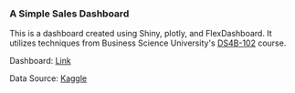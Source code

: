 ### A Simple Sales Dashboard

This is a dashboard created using Shiny, plotly, and FlexDashboard. It utilizes techniques from Business Science University's [DS4B-102](https://www.business-science.io/university/2019/05/16/course-launch-shiny-web-application-level-1.html) course. 

Dashboard: [Link](https://joon.shinyapps.io/veh_parts_sales_dash)

Data Source: [Kaggle](https://www.kaggle.com/kyanyoga/sample-sales-data "Kaggle")
